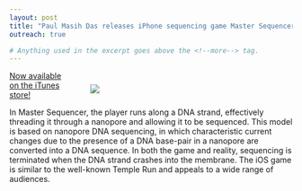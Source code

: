 ```yaml
---
layout: post
title: "Paul Masih Das releases iPhone sequencing game Master Sequencer"
outreach: true

# Anything used in the excerpt goes above the <!--more--> tag.
---
```

<figure class="hide-for-small" style="float: right; padding: 10px; width: 310px;">
  <img src="{{site.baseurl}}/{{site.img_path}}/master-sequencer.jpg">
</figure>

<a href="https://itunes.apple.com/app/id961373960">Now available on the iTunes store!</a>

In Master Sequencer, the player runs along a DNA strand, effectively threading it through a nanopore and allowing it to be sequenced. This model is based on nanopore DNA sequencing, in which characteristic current changes due to the presence of a DNA base-pair in a nanopore are converted into a DNA sequence. In both the game and reality, sequencing is terminated when the DNA strand crashes into the membrane. The iOS game is similar to the well-known Temple Run and appeals to a wide range of audiences.

<!--more-->
